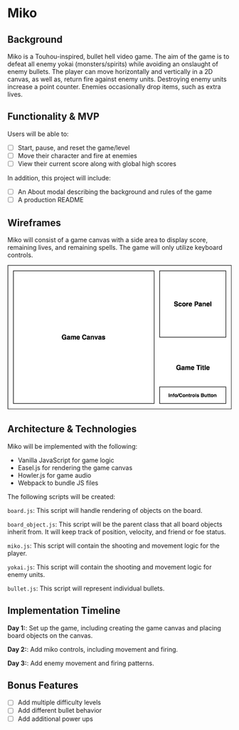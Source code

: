 # Miko

## Background

Miko is a Touhou-inspired, bullet hell video game.  The aim of the game is to defeat all enemy yokai (monsters/spirits) while avoiding an onslaught of enemy bullets.  The player can move horizontally and vertically in a 2D canvas, as well as, return fire against enemy units.  Destroying enemy units increase a point counter.  Enemies occasionally drop items, such as extra lives.

## Functionality & MVP

Users will be able to:

- [ ] Start, pause, and reset the game/level
- [ ] Move their character and fire at enemies
- [ ] View their current score along with global high scores

In addition, this project will include:

- [ ] An About modal describing the background and rules of the game
- [ ] A production README

## Wireframes

Miko will consist of a game canvas with a side area to display score, remaining lives, and remaining spells.  The game will only utilize keyboard controls.

![wireframe](docs/wireframe.png)

## Architecture & Technologies

Miko will be implemented with the following:

- Vanilla JavaScript for game logic
- Easel.js for rendering the game canvas
- Howler.js for game audio
- Webpack to bundle JS files

The following scripts will be created:

`board.js`: This script will handle rendering of objects on the board.

`board_object.js`: This script will be the parent class that all board objects inherit from.  It will keep track of position, velocity, and friend or foe status.

`miko.js`: This script will contain the shooting and movement logic for the player.

`yokai.js`: This script will contain the shooting and movement logic for enemy units.

`bullet.js`: This script will represent individual bullets.

## Implementation Timeline

**Day 1:**: Set up the game, including creating the game canvas and placing board objects on the canvas.

**Day 2:**: Add miko controls, including movement and firing.

**Day 3:**: Add enemy movement and firing patterns.

## Bonus Features

- [ ] Add multiple difficulty levels
- [ ] Add different bullet behavior
- [ ] Add additional power ups
